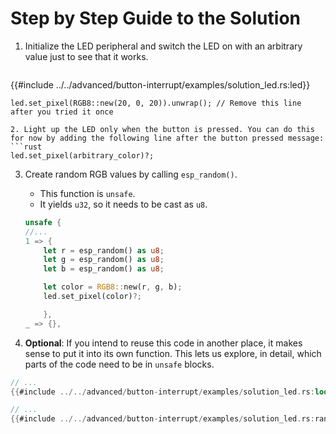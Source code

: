 # Step by Step Guide to the Solution

1. Initialize the LED peripheral and switch the LED on with an arbitrary value just to see that it works.
   ```rust
{{#include ../../advanced/button-interrupt/examples/solution_led.rs:led}}

    led.set_pixel(RGB8::new(20, 0, 20)).unwrap(); // Remove this line after you tried it once
   ```
2. Light up the LED only when the button is pressed. You can do this for now by adding the following line after the button pressed message:
   ```rust
   led.set_pixel(arbitrary_color)?;
   ```
3. Create random RGB values by calling `esp_random()`.
   * This function is `unsafe`.
   * It yields `u32`, so it needs to be cast as `u8`.

    ```rust
    unsafe {
    //...
    1 => {
        let r = esp_random() as u8;
        let g = esp_random() as u8;
        let b = esp_random() as u8;

        let color = RGB8::new(r, g, b);
        led.set_pixel(color)?;

        },
    _ => {},
   ```

4. **Optional**: If you intend to reuse this code in another place, it makes sense to put it into its own function. This lets us explore, in detail, which parts of the code need to be in `unsafe` blocks.

```rust
// ...
{{#include ../../advanced/button-interrupt/examples/solution_led.rs:loop}}

// ...
{{#include ../../advanced/button-interrupt/examples/solution_led.rs:random_light}}

```

